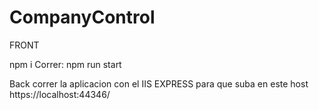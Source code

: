﻿# CompanyControl
FRONT

npm i
Correr: npm run start

Back correr la aplicacion con el IIS EXPRESS para que suba en este host https://localhost:44346/
